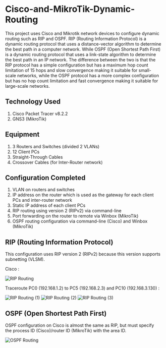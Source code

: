 # Cisco-and-MikroTik-Dynamic-Routing
This project uses Cisco and Mikrotik network devices to configure dynamic routing such as RIP and OSPF. RIP (Routing Information Protocol) is a dynamic routing protocol that uses a distance-vector algorithm to determine the best path in a computer network. While OSPF (Open Shortest Path First) is a dynamic routing protocol that uses a link-state algorithm to determine the best path in an IP network. The difference between the two is that the RIP protocol has a simple configuration but has a maximum hop count limitation of 15 hops and slow convergence making it suitable for small-scale networks, while the OSPF protocol has a more complex configuration but has no hop count limitation and fast convergence making it suitable for large-scale networks.

## Technology Used
1. Cisco Packet Tracer v8.2.2
2. GNS3 (MikroTik)

## Equipment
1. 3 Routers and Switches (divided 2 VLANs)
2. 12 Client PCs
3. Straight-Through Cables
4. Crossover Cables (for Inter-Router network)

## Configuration Completed
1. VLAN on routers and switches
2. IP address on the router which is used as the gateway for each client PCs and inter-router network
3. Static IP address of each client PCs
4. RIP routing using version 2 (RIPv2) via command-line
5. Port forwarding on the router to remote via Winbox (MikroTik)
6. OSPF routing configuration via command-line (Cisco) and Winbox (MikroTik)

## RIP (Routing Information Protocol)
This configuration uses RIP version 2 (RIPv2) because this version supports subnetting (VLSM).

Cisco :

![RIP Routing](https://github.com/user-attachments/assets/25923fc7-0c58-4954-8604-7a7c82b84746)

Traceroute PC0 (192.168.1.2) to PC5 (192.168.2.3) and PC10 (192.168.3.130) :

![RIP Routing (1)](https://github.com/user-attachments/assets/a5e8960c-c9d3-47d7-a189-7b495a05a5ed) ![RIP Routing (2)](https://github.com/user-attachments/assets/db2f9e15-e554-4d09-ba97-a8750d1bc49b) ![RIP Routing (3)](https://github.com/user-attachments/assets/1a304b05-6244-4d06-b42e-e16b2fff00f6)

## OSPF (Open Shortest Path First)
OSPF configuration on Cisco is almost the same as RIP, but must specify the process ID (Cisco)/router ID (MikroTik) with the area ID.

![OSPF Routing](https://github.com/user-attachments/assets/c73a7e96-14d3-4592-a229-6f71c17ff5a1)

